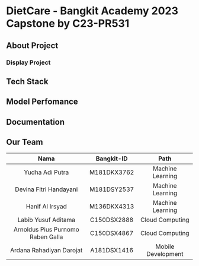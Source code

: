 # DietCare - Bangkit Academy 2023 Capstone by C23-PR531

## About Project

### Display Project

## Tech Stack

## Model Perfomance

## Documentation


## Our Team
|          Nama         | Bangkit-ID |       Path       |
|:---------------------:|:----------:|:----------------:|
|  Yudha Adi Putra  |  M181DKX3762  | Machine Learning |
|  Devina Fitri Handayani  |  M181DSY2537  | Machine Learning |
|   Hanif Al Irsyad    |  M136DKX4313  |  Machine Learning |
|  Labib Yusuf Aditama  |  C150DSX2888  |  Cloud Computing |
|    Arnoldus Pius Purnomo Raben Galla      |  C150DSX4867  |      Cloud Computing     |
|    Ardana Rahadiyan Darojat      |  A181DSX1416  |      Mobile Development     |

### 
